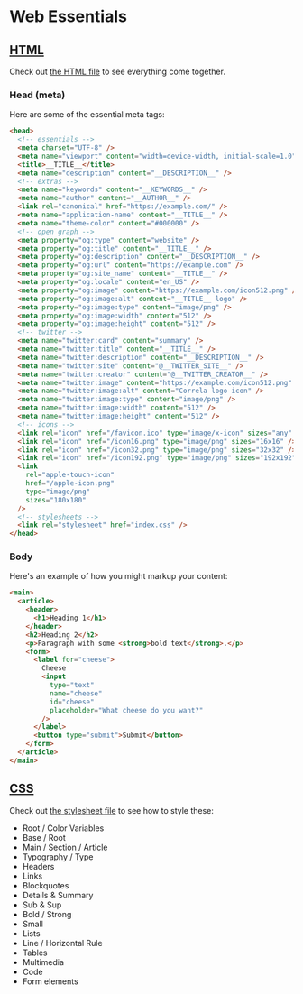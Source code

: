 # Web Essentials

## [HTML](https://github.com/davidhartsough/web-essentials/blob/main/index.html)

Check out [the HTML file](https://github.com/davidhartsough/web-essentials/blob/main/index.html) to see everything come together.

### Head (meta)

Here are some of the essential meta tags:

```html
<head>
  <!-- essentials -->
  <meta charset="UTF-8" />
  <meta name="viewport" content="width=device-width, initial-scale=1.0" />
  <title>__TITLE__</title>
  <meta name="description" content="__DESCRIPTION__" />
  <!-- extras -->
  <meta name="keywords" content="__KEYWORDS__" />
  <meta name="author" content="__AUTHOR__" />
  <link rel="canonical" href="https://example.com/" />
  <meta name="application-name" content="__TITLE__" />
  <meta name="theme-color" content="#000000" />
  <!-- open graph -->
  <meta property="og:type" content="website" />
  <meta property="og:title" content="__TITLE__" />
  <meta property="og:description" content="__DESCRIPTION__" />
  <meta property="og:url" content="https://example.com" />
  <meta property="og:site_name" content="__TITLE__" />
  <meta property="og:locale" content="en_US" />
  <meta property="og:image" content="https://example.com/icon512.png" />
  <meta property="og:image:alt" content="__TITLE__ logo" />
  <meta property="og:image:type" content="image/png" />
  <meta property="og:image:width" content="512" />
  <meta property="og:image:height" content="512" />
  <!-- twitter -->
  <meta name="twitter:card" content="summary" />
  <meta name="twitter:title" content="__TITLE__" />
  <meta name="twitter:description" content="__DESCRIPTION__" />
  <meta name="twitter:site" content="@__TWITTER_SITE__" />
  <meta name="twitter:creator" content="@__TWITTER_CREATOR__" />
  <meta name="twitter:image" content="https://example.com/icon512.png" />
  <meta name="twitter:image:alt" content="Correla logo icon" />
  <meta name="twitter:image:type" content="image/png" />
  <meta name="twitter:image:width" content="512" />
  <meta name="twitter:image:height" content="512" />
  <!-- icons -->
  <link rel="icon" href="/favicon.ico" type="image/x-icon" sizes="any" />
  <link rel="icon" href="/icon16.png" type="image/png" sizes="16x16" />
  <link rel="icon" href="/icon32.png" type="image/png" sizes="32x32" />
  <link rel="icon" href="/icon192.png" type="image/png" sizes="192x192" />
  <link
    rel="apple-touch-icon"
    href="/apple-icon.png"
    type="image/png"
    sizes="180x180"
  />
  <!-- stylesheets -->
  <link rel="stylesheet" href="index.css" />
</head>
```

### Body

Here's an example of how you might markup your content:

```html
<main>
  <article>
    <header>
      <h1>Heading 1</h1>
    </header>
    <h2>Heading 2</h2>
    <p>Paragraph with some <strong>bold text</strong>.</p>
    <form>
      <label for="cheese">
        Cheese
        <input
          type="text"
          name="cheese"
          id="cheese"
          placeholder="What cheese do you want?"
        />
      </label>
      <button type="submit">Submit</button>
    </form>
  </article>
</main>
```

## [CSS](https://github.com/davidhartsough/web-essentials/blob/main/index.css)

Check out [the stylesheet file](https://github.com/davidhartsough/web-essentials/blob/main/index.css) to see how to style these:

- Root / Color Variables
- Base / Root
- Main / Section / Article
- Typography / Type
- Headers
- Links
- Blockquotes
- Details & Summary
- Sub & Sup
- Bold / Strong
- Small
- Lists
- Line / Horizontal Rule
- Tables
- Multimedia
- Code
- Form elements
